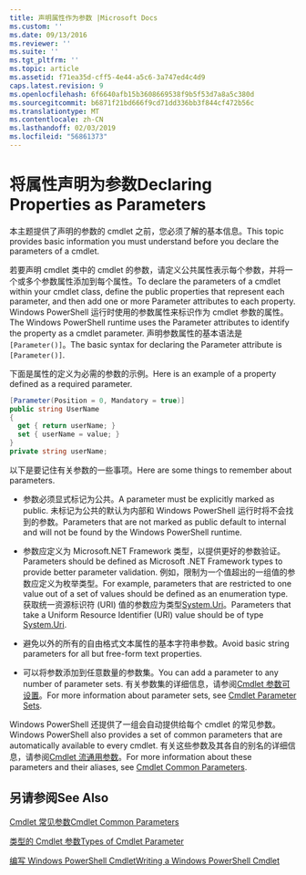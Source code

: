 ```yaml
---
title: 声明属性作为参数 |Microsoft Docs
ms.custom: ''
ms.date: 09/13/2016
ms.reviewer: ''
ms.suite: ''
ms.tgt_pltfrm: ''
ms.topic: article
ms.assetid: f71ea35d-cff5-4e44-a5c6-3a747ed4c4d9
caps.latest.revision: 9
ms.openlocfilehash: 6f6640afb15b3608669538f9b5f53d7a8a5c380d
ms.sourcegitcommit: b6871f21bd666f9cd71dd336bb3f844cf472b56c
ms.translationtype: MT
ms.contentlocale: zh-CN
ms.lasthandoff: 02/03/2019
ms.locfileid: "56861373"
---
```

# <a name="declaring-properties-as-parameters"></a><span data-ttu-id="43f92-102">将属性声明为参数</span><span class="sxs-lookup"><span data-stu-id="43f92-102">Declaring Properties as Parameters</span></span>

<span data-ttu-id="43f92-103">本主题提供了声明的参数的 cmdlet 之前，您必须了解的基本信息。</span><span class="sxs-lookup"><span data-stu-id="43f92-103">This topic provides basic information you must understand before you declare the parameters of a cmdlet.</span></span>

<span data-ttu-id="43f92-104">若要声明 cmdlet 类中的 cmdlet 的参数，请定义公共属性表示每个参数，并将一个或多个参数属性添加到每个属性。</span><span class="sxs-lookup"><span data-stu-id="43f92-104">To declare the parameters of a cmdlet within your cmdlet class, define the public properties that represent each parameter, and then add one or more Parameter attributes to each property.</span></span> <span data-ttu-id="43f92-105">Windows PowerShell 运行时使用的参数属性来标识作为 cmdlet 参数的属性。</span><span class="sxs-lookup"><span data-stu-id="43f92-105">The Windows PowerShell runtime uses the Parameter attributes to identify the property as a cmdlet parameter.</span></span> <span data-ttu-id="43f92-106">声明参数属性的基本语法是`[Parameter()]`。</span><span class="sxs-lookup"><span data-stu-id="43f92-106">The basic syntax for declaring the Parameter attribute is `[Parameter()]`.</span></span>

<span data-ttu-id="43f92-107">下面是属性的定义为必需的参数的示例。</span><span class="sxs-lookup"><span data-stu-id="43f92-107">Here is an example of a property defined as a required parameter.</span></span>

```csharp
[Parameter(Position = 0, Mandatory = true)]
public string UserName
{
  get { return userName; }
  set { userName = value; }
}
private string userName;
```

<span data-ttu-id="43f92-108">以下是要记住有关参数的一些事项。</span><span class="sxs-lookup"><span data-stu-id="43f92-108">Here are some things to remember about parameters.</span></span>

- <span data-ttu-id="43f92-109">参数必须显式标记为公共。</span><span class="sxs-lookup"><span data-stu-id="43f92-109">A parameter must be explicitly marked as public.</span></span> <span data-ttu-id="43f92-110">未标记为公共的默认为内部和 Windows PowerShell 运行时将不会找到的参数。</span><span class="sxs-lookup"><span data-stu-id="43f92-110">Parameters that are not marked as public default to internal and will not be found by the Windows PowerShell runtime.</span></span>

- <span data-ttu-id="43f92-111">参数应定义为 Microsoft.NET Framework 类型，以提供更好的参数验证。</span><span class="sxs-lookup"><span data-stu-id="43f92-111">Parameters should be defined as Microsoft .NET Framework types to provide better parameter validation.</span></span> <span data-ttu-id="43f92-112">例如，限制为一个值超出的一组值的参数应定义为枚举类型。</span><span class="sxs-lookup"><span data-stu-id="43f92-112">For example, parameters that are restricted to one value out of a set of values should be defined as an enumeration type.</span></span> <span data-ttu-id="43f92-113">获取统一资源标识符 (URI) 值的参数应为类型[System.Uri](/dotnet/api/System.Uri)。</span><span class="sxs-lookup"><span data-stu-id="43f92-113">Parameters that take a Uniform Resource Identifier (URI) value should be of type [System.Uri](/dotnet/api/System.Uri).</span></span>

- <span data-ttu-id="43f92-114">避免以外的所有的自由格式文本属性的基本字符串参数。</span><span class="sxs-lookup"><span data-stu-id="43f92-114">Avoid basic string parameters for all but free-form text properties.</span></span>

- <span data-ttu-id="43f92-115">可以将参数添加到任意数量的参数集。</span><span class="sxs-lookup"><span data-stu-id="43f92-115">You can add a parameter to any number of parameter sets.</span></span> <span data-ttu-id="43f92-116">有关参数集的详细信息，请参阅[Cmdlet 参数可设置](./cmdlet-parameter-sets.md)。</span><span class="sxs-lookup"><span data-stu-id="43f92-116">For more information about parameter sets, see [Cmdlet Parameter Sets](./cmdlet-parameter-sets.md).</span></span>

<span data-ttu-id="43f92-117">Windows PowerShell 还提供了一组会自动提供给每个 cmdlet 的常见参数。</span><span class="sxs-lookup"><span data-stu-id="43f92-117">Windows PowerShell also provides a set of common parameters that are automatically available to every cmdlet.</span></span> <span data-ttu-id="43f92-118">有关这些参数及其各自的别名的详细信息，请参阅[Cmdlet 流通用参数](./common-parameter-names.md)。</span><span class="sxs-lookup"><span data-stu-id="43f92-118">For more information about these parameters and their aliases, see [Cmdlet Common Parameters](./common-parameter-names.md).</span></span>

## <a name="see-also"></a><span data-ttu-id="43f92-119">另请参阅</span><span class="sxs-lookup"><span data-stu-id="43f92-119">See Also</span></span>

[<span data-ttu-id="43f92-120">Cmdlet 常见参数</span><span class="sxs-lookup"><span data-stu-id="43f92-120">Cmdlet Common Parameters</span></span>](./common-parameter-names.md)

[<span data-ttu-id="43f92-121">类型的 Cmdlet 参数</span><span class="sxs-lookup"><span data-stu-id="43f92-121">Types of Cmdlet Parameter</span></span>](./types-of-cmdlet-parameters.md)

[<span data-ttu-id="43f92-122">编写 Windows PowerShell Cmdlet</span><span class="sxs-lookup"><span data-stu-id="43f92-122">Writing a Windows PowerShell Cmdlet</span></span>](./writing-a-windows-powershell-cmdlet.md)
